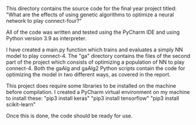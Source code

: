 This directory contains the source code for the final year project titled:
"What are the effects of using genetic algorithms to optimize a neural network to play connect-four?"

All of the code was written and tested using the PyCharm IDE and using Python version 3.9 as interpreter.

I have created a main.py function which trains and evaluates a simply NN model to play connect-4.
The "ga" directory contains the files of the second part of the project which consists of optimizing a population of NN to play connect-4.
Both the gaAlg and gaAlg2 Python scripts contain the code for optimizing the model in two different ways, as covered in the report.

This project does require some libraries to be installed on the machine before compilation. I created a PyCharm virtual environment on my machine to install these:
"pip3 install keras"
"pip3 install tensorflow"
"pip3 install scikit-learn"

Once this is done, the code should be ready for use.